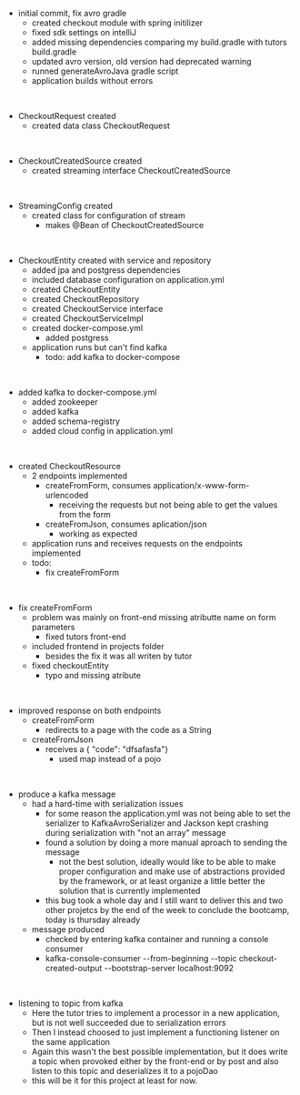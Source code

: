 
- initial commit, fix avro gradle
    - created checkout module with spring initilizer
    - fixed sdk settings on intelliJ
    - added missing dependencies comparing my build.gradle with tutors build.gradle
    - updated avro version, old version had deprecated warning
    - runned generateAvroJava gradle script
    - application builds without errors 
<br>

- CheckoutRequest created
    - created data class CheckoutRequest
<br>

- CheckoutCreatedSource created
    - created streaming interface CheckoutCreatedSource
<br>

- StreamingConfig created
    - created class for configuration of stream
        - makes @Bean of CheckoutCreatedSource
<br>

- CheckoutEntity created with service and repository
    - added jpa and postgress dependencies
    - included database configuration on application.yml
    - created CheckoutEntity
    - created CheckoutRepository
    - created CheckoutService interface
    - created CheckoutServiceImpl 
    - created docker-compose.yml
        - added postgress
    - application runs but can't find kafka
        - todo: add kafka to docker-compose  
<br>

- added kafka to docker-compose.yml
    - added zookeeper
    - added kafka
    - added schema-registry
    - added cloud config in application.yml
<br>

 - created CheckoutResource
    - 2 endpoints implemented
        -  createFromForm, consumes application/x-www-form-urlencoded
            - receiving the requests but not being able to get the values from the form
        - createFromJson, consumes aplication/json
            - working as expected
    - application runs and receives requests on the endpoints implemented
    - todo: 
        - fix createFromForm
<br>

- fix createFromForm
    - problem was mainly on front-end missing atributte name on form parameters
        - fixed tutors front-end
    - included frontend in projects folder
        - besides the fix it was all writen by tutor
    - fixed checkoutEntity
        - typo and missing atribute 
<br>

- improved response on both endpoints
    - createFromForm
        - redirects to a page with the code as a String
    - createFromJson
        - receives a { "code": "dfsafasfa"}
            - used map instead of a pojo
<br>

- produce a kafka message
    - had a hard-time with serialization issues
        - for some reason the application.yml was not being able to set the serializer to KafkaAvroSerializer and Jackson kept crashing during serialization with "not an array" message
        - found a solution by doing a more manual aproach to sending the message
            - not the best solution, ideally would like to be able to make proper configuration and make use of abstractions provided by the framework, or at least organize a little better the solution that is currently implemented
        - this bug took a whole day and I still want to deliver this and two other projetcs by the end of the week to conclude the bootcamp, today is thursday already
    - message produced
        - checked by entering kafka container and running a console consumer
        - kafka-console-consumer --from-beginning --topic checkout-created-output --bootstrap-server localhost:9092
<br>

- listening to topic from kafka
    - Here the tutor tries to implement a processor in a new application, but is not well succeeded due to serialization errors
    - Then I instead choosed to just implement a functioning listener on the same application
    - Again this wasn't the best possible implementation, but it does write a topic when provoked either by the front-end or by post and also listen to this topic and deserializes it to a pojoDao
    - this will be it for this project at least for now. 




